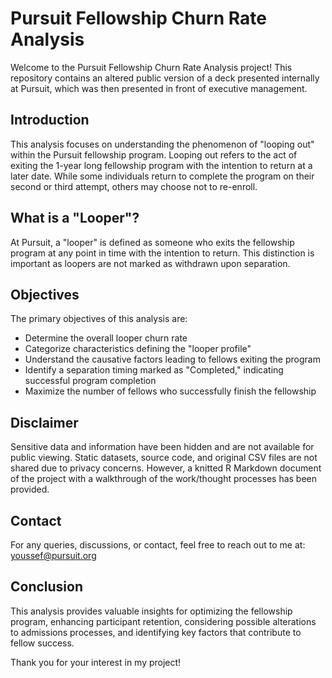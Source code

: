 # Pursuit Fellowship Churn Rate Analysis

Welcome to the Pursuit Fellowship Churn Rate Analysis project! This repository contains an altered public version of a deck presented internally at Pursuit, which was then presented in front of executive management. 

## Introduction

This analysis focuses on understanding the phenomenon of "looping out" within the Pursuit fellowship program. Looping out refers to the act of exiting the 1-year long fellowship program with the intention to return at a later date. While some individuals return to complete the program on their second or third attempt, others may choose not to re-enroll.

## What is a "Looper"?

At Pursuit, a "looper" is defined as someone who exits the fellowship program at any point in time with the intention to return. This distinction is important as loopers are not marked as withdrawn upon separation. 

## Objectives

The primary objectives of this analysis are:

- Determine the overall looper churn rate
- Categorize characteristics defining the "looper profile"
- Understand the causative factors leading to fellows exiting the program
- Identify a separation timing marked as "Completed," indicating successful program completion
- Maximize the number of fellows who successfully finish the fellowship

## Disclaimer

Sensitive data and information have been hidden and are not available for public viewing. Static datasets, source code, and original CSV files are not shared due to privacy concerns. However, a knitted R Markdown document of the project with a walkthrough of the work/thought processes has been provided.

## Contact

For any queries, discussions, or contact, feel free to reach out to me at: youssef@pursuit.org

## Conclusion

This analysis provides valuable insights for optimizing the fellowship program, enhancing participant retention, considering possible alterations to admissions processes, and identifying key factors that contribute to fellow success.

Thank you for your interest in my project!

